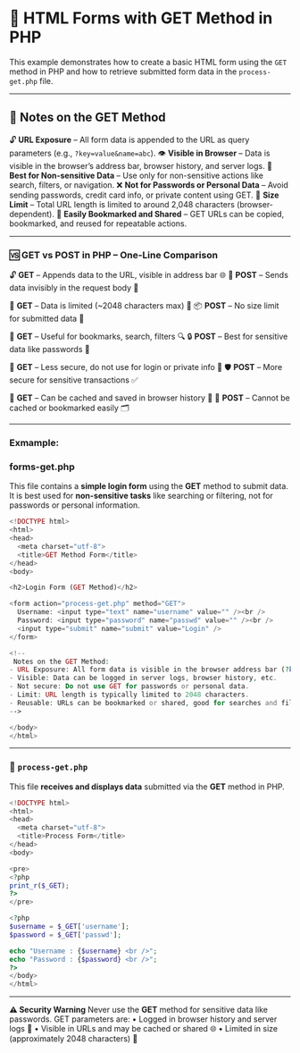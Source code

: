 
# 📘 HTML Forms with GET Method in PHP
This example demonstrates how to create a basic HTML form using the `GET` method in PHP and how to retrieve submitted form data in the `process-get.php` file.

---

## 📝 Notes on the GET Method

🔓 **URL Exposure** – All form data is appended to the URL as query parameters (e.g., `?key=value&name=abc`).
👁️ **Visible in Browser** – Data is visible in the browser’s address bar, browser history, and server logs.
🔸 **Best for Non-sensitive Data** – Use only for non-sensitive actions like search, filters, or navigation.
❌ **Not for Passwords or Personal Data** – Avoid sending passwords, credit card info, or private content using GET.
📏 **Size Limit** – Total URL length is limited to around 2,048 characters (browser-dependent).
🔁 **Easily Bookmarked and Shared** – GET URLs can be copied, bookmarked, and reused for repeatable actions.

---

### 🆚 GET vs POST in PHP – One-Line Comparison

🔓 **GET** – Appends data to the URL, visible in address bar 🌐
🔐 **POST** – Sends data invisibly in the request body 📩

🧾 **GET** – Data is limited (\~2048 characters max) 📏
📦 **POST** – No size limit for submitted data 🧳

📌 **GET** – Useful for bookmarks, search, filters 🔍
🔒 **POST** – Best for sensitive data like passwords 🔑

🧠 **GET** – Less secure, do not use for login or private info 🚫
🛡️ **POST** – More secure for sensitive transactions ✅

🧰 **GET** – Can be cached and saved in browser history 🧠
🧼 **POST** – Cannot be cached or bookmarked easily 🗂️

---

### Exmample:
### forms-get.php

This file contains a **simple login form** using the **GET** method to submit data. It is best used for **non-sensitive tasks** like searching or filtering, not for passwords or personal information.


```php
<!DOCTYPE html>
<html>
<head>
  <meta charset="utf-8">
  <title>GET Method Form</title>
</head>
<body>

<h2>Login Form (GET Method)</h2>

<form action="process-get.php" method="GET">
  Username: <input type="text" name="username" value="" /><br />
  Password: <input type="password" name="passwd" value="" /><br />
  <input type="submit" name="submit" value="Login" />
</form>

<!--
 Notes on the GET Method:
- URL Exposure: All form data is visible in the browser address bar (?key=value).
- Visible: Data can be logged in server logs, browser history, etc.
- Not secure: Do not use GET for passwords or personal data.
- Limit: URL length is typically limited to 2048 characters.
- Reusable: URLs can be bookmarked or shared, good for searches and filters.
-->

</body>
</html>

```
---
### 📄 `process-get.php`

This file **receives and displays data** submitted via the **GET** method in PHP.

```php
<!DOCTYPE html>
<html>
<head>
  <meta charset="utf-8">
  <title>Process Form</title>
</head>
<body>

<pre>
<?php
print_r($_GET);
?>
</pre>

<?php
$username = $_GET['username'];
$password = $_GET['passwd'];

echo "Username : {$username} <br />";
echo "Password : {$password} <br />";
?>
</body>
</html>
```
---
**⚠️ Security Warning**
Never use the **GET** method for sensitive data like passwords. GET parameters are:
• Logged in browser history and server logs 📜
• Visible in URLs and may be cached or shared 🌐
• Limited in size (approximately 2048 characters) 📏

